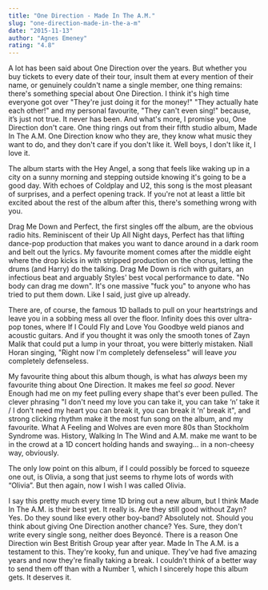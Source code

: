 ```yaml
---
title: "One Direction - Made In The A.M."
slug: "one-direction-made-in-the-a-m"
date: "2015-11-13"
author: "Agnes Emeney"
rating: "4.8"
---
```


A lot has been said about One Direction over the years. But whether you buy tickets to every date of their tour, insult them at every mention of their name, or genuinely couldn't name a single member, one thing remains: there's something special about One Direction. I think it's high time everyone got over "They're just doing it for the money!" "They actually hate each other!" and my personal favourite, "They can't even sing!" because, it’s just not true. It never has been. And what's more, I promise you, One Direction don't care. One thing rings out from their fifth studio album, Made In The A.M. One Direction know who they are, they know what music they want to do, and they don't care if you don't like it. Well boys, I don't like it, I love it.

The album starts with the Hey Angel, a song that feels like waking up in a city on a sunny morning and stepping outside knowing it's going to be a good day. With echoes of Coldplay and U2, this song is the most pleasant of surprises, and a perfect opening track. If you're not at least a little bit excited about the rest of the album after this, there's something wrong with you.

Drag Me Down and Perfect, the first singles off the album, are the obvious radio hits. Reminiscent of their Up All Night days, Perfect has that lifting dance-pop production that makes you want to dance around in a dark room and belt out the lyrics. My favourite moment comes after the middle eight where the drop kicks in with stripped production on the chorus, letting the drums (and Harry) do the talking. Drag Me Down is rich with guitars, an infectious beat and arguably Styles' best vocal performance to date. "No body can drag me down". It's one massive "fuck you" to anyone who has tried to put them down. Like I said, just give up already.

There are, of course, the famous 1D ballads to pull on your heartstrings and leave you in a sobbing mess all over the floor. Infinity does this over ultra-pop tones, where If I Could Fly and Love You Goodbye weld pianos and acoustic guitars. And if you thought it was only the smooth tones of Zayn Malik that could put a lump in your throat, you were bitterly mistaken. Niall Horan singing, "Right now I'm completely defenseless" will leave _you_ completely defenseless.

My favourite thing about this album though, is what has _always_ been my favourite thing about One Direction. It makes me feel _so good_. Never Enough had me on my feet pulling every shape that's ever been pulled. The clever phrasing "I don't need my love you can take it, you can take ‘n’ take it / I don't need my heart you can break it, you can break it ‘n’ break it", and strong clicking rhythm make it the most fun song on the album, and my favourite. What A Feeling and Wolves are even more 80s than Stockholm Syndrome was. History, Walking In The Wind and A.M. make me want to be in the crowd at a 1D concert holding hands and swaying… in a non-cheesy way, obviously.

The only low point on this album, if I could possibly be forced to squeeze one out, is Olivia, a song that just seems to rhyme lots of words with “Olivia”. But then again, now I wish I was called Olivia.

I say this pretty much every time 1D bring out a new album, but I think Made In The A.M. is their best yet. It really is. Are they still good without Zayn? Yes. Do they sound like every other boy-band? Absolutely not. Should you think about giving One Direction another chance? Yes. Sure, they don't write every single song, neither does Beyoncé. There is a reason One Direction win Best British Group year after year. Made In The A.M. is a testament to this. They're kooky, fun and unique. They've had five amazing years and now they're finally taking a break. I couldn't think of a better way to send them off than with a Number 1, which I sincerely hope this album gets. It deserves it.
